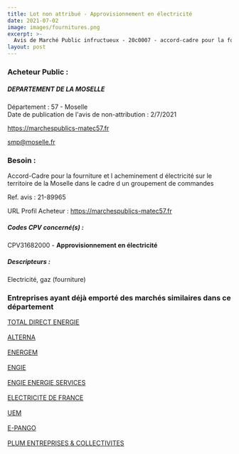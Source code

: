 ```yaml
---
title: Lot non attribué - Approvisionnement en électricité
date: 2021-07-02
image: images/fournitures.png
excerpt: >-
  Avis de Marché Public infructueux - 20c0007 - accord-cadre pour la fourniture et l'acheminement d'électricité sur le territoire de la moselle dans le cadre d'un groupement de commandes
layout: post
---
```


### Acheteur Public :
##### DEPARTEMENT DE LA MOSELLE
Département : 57 - Moselle<br/>
Date de publication de l'avis de non-attribution : 2/7/2021


https://marchespublics-matec57.fr

smp@moselle.fr


### Besoin :

Accord-Cadre pour la fourniture et l acheminement d électricité sur le territoire de la Moselle dans le cadre d un groupement de commandes

Ref. avis : 21-89965

URL Profil Acheteur : https://marchespublics-matec57.fr

##### Codes CPV concerné(s) :
CPV31682000 - **Approvisionnement en électricité** <br/>

##### Descripteurs :
Electricité, gaz (fourniture) <br/>

### Entreprises ayant déjà emporté des marchés similaires dans ce département
<a href="/entreprise-561/siren-442395448">TOTAL DIRECT ENERGIE</a><br/><br/>
<a href="/entreprise-565/siren-483339156">ALTERNA</a><br/><br/>
<a href="/entreprise-566/siren-491415345">ENERGEM</a><br/><br/>
<a href="/entreprise-572/siren-542107651">ENGIE</a><br/><br/>
<a href="/entreprise-572/siren-552046955">ENGIE ENERGIE SERVICES</a><br/><br/>
<a href="/entreprise-572/siren-552081317">ELECTRICITE DE FRANCE</a><br/><br/>
<a href="/entreprise-575/siren-779987486">UEM</a><br/><br/>
<a href="/entreprise-578/siren-817840762">E-PANGO</a><br/><br/>
<a href="/entreprise-580/siren-838175982">PLUM ENTREPRISES & COLLECTIVITES</a><br/><br/>
